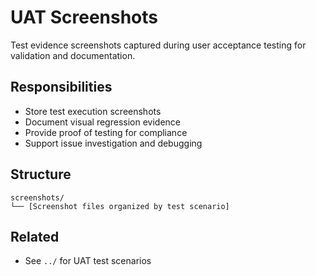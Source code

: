 # UAT Screenshots

Test evidence screenshots captured during user acceptance testing for validation and documentation.

## Responsibilities

- Store test execution screenshots
- Document visual regression evidence
- Provide proof of testing for compliance
- Support issue investigation and debugging

## Structure

```
screenshots/
└── [Screenshot files organized by test scenario]
```

## Related

- See `../` for UAT test scenarios
